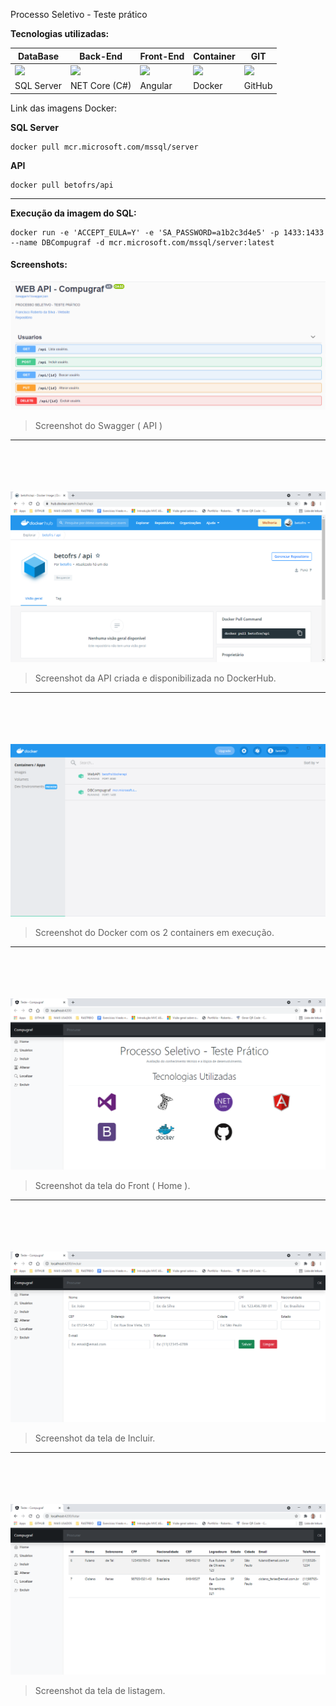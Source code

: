 Processo Seletivo - Teste prático



**Tecnologias utilizadas:**

| DataBase                                                     | Back-End                                                     | Front-End                                                    | Container                                                    | GIT                                                          |
| ------------------------------------------------------------ | ------------------------------------------------------------ | ------------------------------------------------------------ | ------------------------------------------------------------ | ------------------------------------------------------------ |
| ![](https://cdn.jsdelivr.net/gh/devicons/devicon/icons/microsoftsqlserver/microsoftsqlserver-plain.svg) | ![](https://cdn.jsdelivr.net/gh/devicons/devicon/icons/dotnetcore/dotnetcore-original.svg) | ![](https://cdn.jsdelivr.net/gh/devicons/devicon/icons/angularjs/angularjs-original.svg) | ![](https://cdn.jsdelivr.net/gh/devicons/devicon/icons/docker/docker-original-wordmark.svg) | ![](https://cdn.jsdelivr.net/gh/devicons/devicon/icons/github/github-original.svg) |
| SQL Server                                                   | NET Core (C#)                                                | Angular                                                      | Docker                                                       | GitHub                                                       |



Link das imagens Docker:

**SQL Server**

```
docker pull mcr.microsoft.com/mssql/server
```



**API**

```
docker pull betofrs/api
```



------



**Execução da imagem do SQL:**

```
docker run -e 'ACCEPT_EULA=Y' -e 'SA_PASSWORD=a1b2c3d4e5' -p 1433:1433 --name DBCompugraf -d mcr.microsoft.com/mssql/server:latest
```







#### Screenshots:

<img src="Screens\API-Swagger.png" style="zoom:100%;" />

> Screenshot do Swagger ( API )

------
<br>
<br>
<br>
<br>


<img src="Screens\DockerHub.png" style="zoom:100%;" />

> Screenshot da API criada e disponibilizada no DockerHub.

------
<br>
<br>
<br>
<br>


<img src="Screens\Docker.png" style="zoom:100%;" />

> Screenshot do Docker com os 2 containers em execução.

------
<br>
<br>
<br>
<br>


<img src="Screens\Front.png" style="zoom:100%;" />

> Screenshot da tela do Front ( Home ).

------
<br>
<br>
<br>
<br>


<img src="Screens\Inclusão.png" style="zoom:100%;" />

> Screenshot da tela de Incluir.
------
<br>
<br>
<br>
<br>

<img src="Screens\Listar.png" style="zoom:100%;" />

> Screenshot da tela de listagem.

